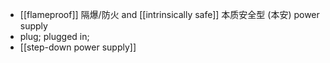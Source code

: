 - [[flameproof]] 隔爆/防火 and [[intrinsically safe]] 本质安全型 (本安) power supply
- plug; plugged in;
- [[step-down power supply]]
